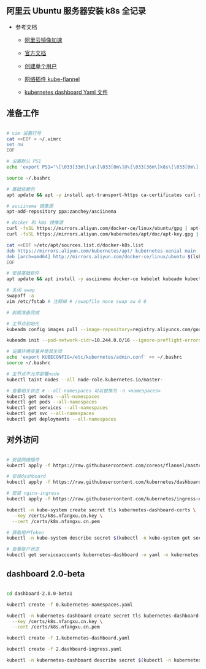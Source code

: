 ## 阿里云 Ubuntu 服务器安装 k8s 全记录
- 参考文档

    * [阿里云镜像加速](https://cr.console.aliyun.com/cn-beijing/instances/mirrors)

    * [官方文档](https://kubernetes.io/zh/docs/)

    * [创建单个用户](https://github.com/kubernetes/dashboard/wiki/Creating-sample-user)

    * [网络插件 kube-flannel](https://raw.githubusercontent.com/coreos/flannel/master/Documentation/kube-flannel.yml)

    * [kubernetes dashboard Yaml 文件](https://raw.githubusercontent.com/kubernetes/dashboard/v2.0.0-beta1/aio/deploy/recommended.yaml)

## 准备工作

```bash

# vim 设置行号
cat <<EOF > ~/.vimrc
set nu
EOF

# 设置默认 PS1
echo 'export PS1="\[\033[33m\]\u\[\033[0m\]@\[\033[36m\]k8s\[\033[0m\]:\[\033[32m\]\W \[\033[0m\]$ "' >> ~/.bashrc

source ~/.bashrc

# 基础依赖包
apt update && apt -y install apt-transport-https ca-certificates curl software-properties-common

# asciinema 镜像源
apt-add-repository ppa:zanchey/asciinema

# docker 和 k8s 镜像源
curl -fsSL https://mirrors.aliyun.com/docker-ce/linux/ubuntu/gpg | apt-key add -
curl -fsSL https://mirrors.aliyun.com/kubernetes/apt/doc/apt-key.gpg | apt-key add -

cat <<EOF >/etc/apt/sources.list.d/docker-k8s.list
deb https://mirrors.aliyun.com/kubernetes/apt/ kubernetes-xenial main
deb [arch=amd64] http://mirrors.aliyun.com/docker-ce/linux/ubuntu $(lsb_release -cs) stable
EOF

# 安装基础软件
apt update && apt install -y asciinema docker-ce kubelet kubeadm kubectl

# 关闭 swap
swapoff -a
vim /etc/fstab # 注释掉 # /swapfile none swap sw 0 0

# 前期准备完成

# 主节点初始化
kubeadm config images pull --image-repository=registry.aliyuncs.com/google_containers

kubeadm init --pod-network-cidr=10.244.0.0/16 --ignore-preflight-errors=NumCPU --image-repository=registry.aliyuncs.com/google_containers

# 设置环境变量并使其生效
echo 'export KUBECONFIG=/etc/kubernetes/admin.conf' >> ~/.bashrc
source ~/.bashrc

# 主节点不允许部署node
kubectl taint nodes --all node-role.kubernetes.io/master-

# 查看相关状态 # --all-namespaces 可以替换为 -n <namespaces>
kubectl get nodes --all-namespaces 
kubectl get pods --all-namespaces 
kubectl get services --all-namespaces 
kubectl get svc --all-namespaces 
kubectl get deployments --all-namespaces 

```

## 对外访问

```bash

# 安装网络插件
kubectl apply -f https://raw.githubusercontent.com/coreos/flannel/master/Documentation/kube-flannel.yml

# 安装dashboard
kubectl apply -f https://raw.githubusercontent.com/kubernetes/dashboard/v2.0.0-beta1/aio/deploy/recommended.yaml

# 安装 nginx-ingress
kubectl apply -f https://raw.githubusercontent.com/kubernetes/ingress-nginx/master/deploy/static/mandatory.yaml

kubectl -n kube-system create secret tls kubernetes-dashboard-certs \
  --key /certs/k8s.nfangxu.cn.key \
  --cert /certs/k8s.nfangxu.cn.pem

# 获取用户Token
kubectl -n kube-system describe secret $(kubectl -n kube-system get secret | grep kubernetes-dashboard | awk '{print $1}')

# 查看账户状态
kubectl get serviceaccounts kubernetes-dashboard -o yaml -n kubernetes-dashboard
```

## dashboard 2.0-beta

```bash

cd dashboard-2.0.0-beta1

kubectl create -f 0.kubernetes-namespaces.yaml

kubectl -n kubernetes-dashboard create secret tls kubernetes-dashboard-certs \
  --key /certs/k8s.nfangxu.cn.key \
  --cert /certs/k8s.nfangxu.cn.pem

kubectl create -f 1.kubernetes-dashboard.yaml

kubectl create -f 2.dashboard-ingress.yaml

kubectl -n kubernetes-dashboard describe secret $(kubectl -n kubernetes-dashboard get secret | grep kubernetes-dashboard | awk '{print $1}')
```